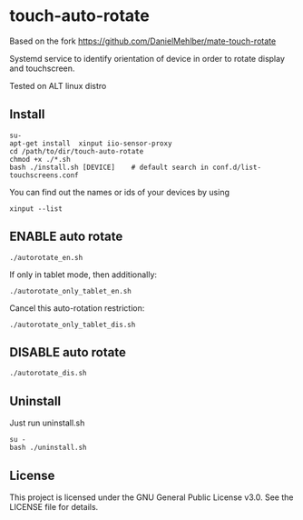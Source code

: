 # touch-auto-rotate
Based on the fork https://github.com/DanielMehlber/mate-touch-rotate

Systemd service to identify orientation of device in order to rotate display and touchscreen.

Tested on ALT linux distro

## Install

```
su-
apt-get install  xinput iio-sensor-proxy
cd /path/to/dir/touch-auto-rotate
chmod +x ./*.sh
bash ./install.sh [DEVICE]    # default search in conf.d/list-touchscreens.conf
```

You can find out the names or ids of your devices by using

```
xinput --list
```

## ENABLE auto rotate

```
./autorotate_en.sh
```
If only in tablet mode, then additionally:

```
./autorotate_only_tablet_en.sh
```
Cancel this auto-rotation restriction:
```
./autorotate_only_tablet_dis.sh
```

## DISABLE auto rotate
```
./autorotate_dis.sh
```

## Uninstall 
Just run uninstall.sh

```
su -
bash ./uninstall.sh
```

## License
This project is licensed under the GNU General Public License v3.0. See the LICENSE file for details.

